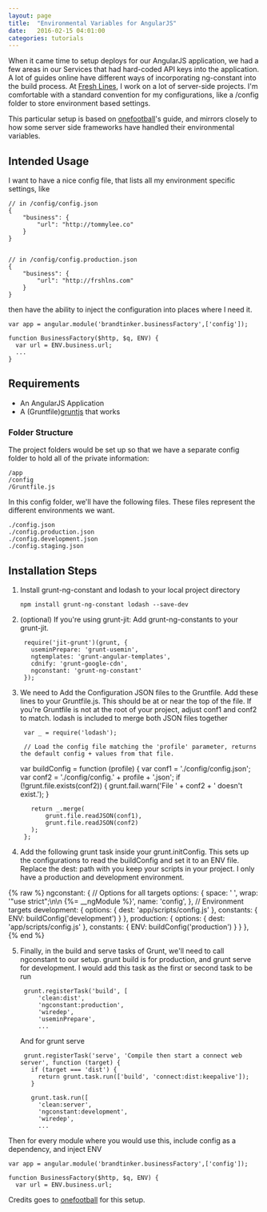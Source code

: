 ```yaml
---
layout: page
title:  "Environmental Variables for AngularJS"
date:   2016-02-15 04:01:00
categories: tutorials
---
```


When it came time to setup deploys for our AngularJS application, we had a few areas in our Services that had hard-coded API keys into the application. A lot of guides online have different ways of incorporating ng-constant into the build process. At [Fresh Lines], I work on a lot of server-side projects. I'm comfortable with a standard convention for my configurations, like a /config folder to store environment based settings. 

This particular setup is based on [onefootball]'s guide, and mirrors closely to how some server side frameworks have handled their environmental variables.

## Intended Usage

I want to have a nice config file, that lists all my environment specific settings, like

    // in /config/config.json
    {
        "business": {
            "url": "http://tommylee.co"
        }
    }


    // in /config/config.production.json
    {
        "business": {
            "url": "http://frshlns.com"
        }
    }

 then have the ability to inject the configuration into places where I need it. 

    var app = angular.module('brandtinker.businessFactory',['config']);

    function BusinessFactory($http, $q, ENV) {
      var url = ENV.business.url;
      ...
    }


## Requirements
 - An AngularJS Application
 - A (Gruntfile)[gruntjs] that works

### Folder Structure
The project folders would be set up so that we have a separate config folder to hold all of the private information:

    /app
    /config
    /Gruntfile.js


In this config folder, we'll have the following files. These files represent the different environments we want.


    ./config.json
    ./config.production.json
    ./config.development.json
    ./config.staging.json

## Installation Steps
1. Install grunt-ng-constant and lodash to your local project directory



    `npm install grunt-ng-constant lodash --save-dev`

2. (optional) If you're using grunt-jit:
   Add grunt-ng-constants to your grunt-jit.


        require('jit-grunt')(grunt, {
          useminPrepare: 'grunt-usemin',
          ngtemplates: 'grunt-angular-templates',
          cdnify: 'grunt-google-cdn',
          ngconstant: 'grunt-ng-constant'
        });

3. We need to Add the Configuration JSON files to the Gruntfile. Add these lines to your Gruntfile.js. This should be at or near the top of the file. If you're Gruntfile is not at the root of your project, adjust conf1 and conf2 to match. lodash is included to merge both JSON files together


        var _ = require('lodash');

        // Load the config file matching the 'profile' parameter, returns the default config + values from that file.
      var buildConfig = function (profile) {
        var conf1 = './config/config.json';
        var conf2 = './config/config.' + profile + '.json';
          if (!grunt.file.exists(conf2)) {
              grunt.fail.warn('File ' + conf2 + ' doesn\'t exist.');
          }

          return _.merge(
              grunt.file.readJSON(conf1),
              grunt.file.readJSON(conf2)
          );
        };

4. Add the following grunt task inside your grunt.initConfig. This sets up the configurations to read the buildConfig and set it to an ENV file.
   Replace the dest: path with you keep your scripts in your project. I only have a production and development environment.


{% raw %}
        ngconstant: {
          // Options for all targets
          options: {
            space: '  ',
            wrap: '"use strict";\n\n {%= __ngModule %}',
            name: 'config',
          },
          // Environment targets
          development: {
            options: {
              dest: 'app/scripts/config.js'
            },
            constants: {
              ENV: buildConfig('development')
            }
          },
          production: {
            options: {
              dest: 'app/scripts/config.js'
            },
            constants: {
              ENV: buildConfig('production')
            }
          }
        },
{% end %}


5. Finally, in the build and serve tasks of Grunt, we'll need to call ngconstant to our setup. grunt build is for production, and grunt serve for development. I would add this task as the first or second task to be run

        grunt.registerTask('build', [
            'clean:dist',
            'ngconstant:production',
            'wiredep',
            'useminPrepare',
            ...


    And for grunt serve


        grunt.registerTask('serve', 'Compile then start a connect web server', function (target) {
          if (target === 'dist') {
            return grunt.task.run(['build', 'connect:dist:keepalive']);
          }

          grunt.task.run([
            'clean:server',
            'ngconstant:development',
            'wiredep',
            ...


Then for every module where you would use this, include config as a dependency, and inject ENV


    var app = angular.module('brandtinker.businessFactory',['config']);

    function BusinessFactory($http, $q, ENV) {
      var url = ENV.business.url;


Credits goes to [onefootball] for this setup. 


[onefootball]: http://onefootball.github.io/environment-dependent-configuration-files-with-angularjs-and-grunt/
[gruntjs]: https://github.com/werk85/grunt-ng-constant
[lodash]: https://lodash.com/
[Fresh Lines]: http://frshlns.com/
